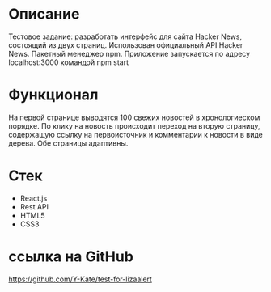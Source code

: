 # Описание
Тестовое задание: разработать интерфейс для сайта Hacker News, состоящий из двух страниц.
Использован официальный API Hacker News.
Пакетный менеджер npm.
Приложение запускается по адресу  localhost:3000  командой  npm start

# Функционал
На первой странице выводятся 100 свежих новостей в хронологиеском порядке.
По клику на новость происходит переход на вторую страницу, содержащую ссылку на первоисточник и комментарии к новости в виде дерева.
Обе страницы адаптивны.

# Стек
- React.js
- Rest API
- HTML5
- CSS3

# ссылка на GitHub
https://github.com/Y-Kate/test-for-lizaalert
